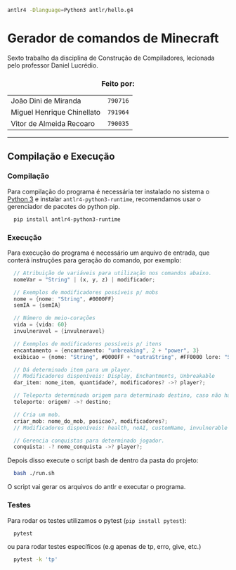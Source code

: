 ```bash
antlr4 -Dlanguage=Python3 antlr/hello.g4
```

# Gerador de comandos de Minecraft

Sexto trabalho da disciplina de Construção de Compiladores, lecionada pelo professor Daniel Lucrédio.

<h3 align="center">
  Feito por:
</h3>

<div align="center">
  <table>
    <tr>
      <td>João Dini de Miranda</td>
      <td><code>790716</code></td>
    </tr>
    <tr>
      <td>Miguel Henrique Chinellato</td>
      <td><code>791964</code></td>
    </tr>
    <tr>
      <td>Vitor de Almeida Recoaro</td>
      <td><code>790035</code></td>
    </tr>
  </table>
</div>

---

## Compilação e Execução

### Compilação

Para compilação do programa é necessária ter instalado no sistema o [Python 3](https://www.python.org/) e instalar `antlr4-python3-runtime`, recomendamos usar o gerenciador de pacotes do python pip.

```bash
  pip install antlr4-python3-runtime
```

### Execução

Para execução do programa é necessário um arquivo de entrada, que conterá instruções para geração do comando, por exemplo:

```Rust
  // Atribuição de variáveis para utilização nos comandos abaixo.
  nomeVar = "String" | (x, y, z) | modificador;

  // Exemplos de modificadores possíveis p/ mobs
  nome = {nome: "String", #0000FF}
  semIA = {semIA}

  // Número de meio-corações
  vida = {vida: 60}
  invulneravel = {invulneravel}

  // Exemplos de modificadores possíveis p/ itens
  encantamento = {encantamento: "unbreaking", 2 + "power", 3}
  exibicao = {nome: "String", #0000FF + "outraString", #FF0000 lore: "String", #0000FF + "outraString", #FF0000}

  // Dá determinado item para um player.
  // Modificadores disponíveis: Display, Enchantments, Unbreakable
  dar_item: nome_item, quantidade?, modificadores? ->? player?;

  // Teleporta determinada origem para determinado destino, caso não haja origem, a origem será o próprio player.
  teleporte: origem? ->? destino;

  // Cria um mob.
  criar_mob: nome_do_mob, posicao?, modificadores?;
  // Modificadores disponíveis: health, noAI, customName, invulnerable

  // Gerencia conquistas para determinado jogador.
  conquista: -? nome_conquista ->? player?;
```

Depois disso execute o script bash de dentro da pasta do projeto:

```bash
  bash ./run.sh
```

O script vai gerar os arquivos do antlr e executar o programa.

### Testes

Para rodar os testes utilizamos o pytest (`pip install pytest`):

```bash
  pytest
```

ou para rodar testes específicos (e.g apenas de tp, erro, give, etc.)

```bash
  pytest -k 'tp'
```
